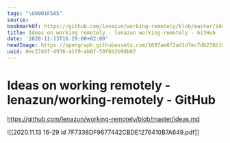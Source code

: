 ```yaml
---
tags: "\U0001F5A5"
source:
bookmarkOf: https://github.com/lenazun/working-remotely/blob/master/ideas.md
title: Ideas on working remotely - lenazun working-remotely - GitHub
date: '2020-11-13T16:29:00+02:00'
headImage: https://opengraph.githubassets.com/1697ae8f2ad1d7ec7db276b1d08e7adc89cb783eb34bfa867c39a3b21be8ef78/lenazun/working-remotely
uuid: 0ec2749f-4936-41f9-ab0f-50fbb2b9db07
---
```


# Ideas on working remotely - lenazun/working-remotely - GitHub
https://github.com/lenazun/working-remotely/blob/master/ideas.md

![[2020.11.13 16-29 id 7F7338DF9677442CBDE1276410B7A649.pdf]]
